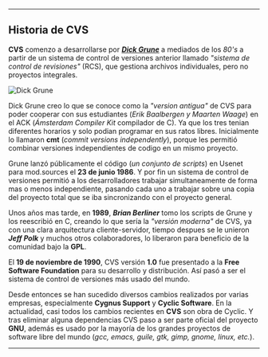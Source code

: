 ***

Historia de CVS
-------------------------------
**CVS** comenzo a desarrollarse por
[***Dick Grune***](http://www.dickgrune.com/ "Dick Grune")
a mediados de los *80's* a partir de un sistema
de control de versiones anterior llamado
*"sistema de control de revisiones"* (RCS), que gestiona
archivos individuales, pero no proyectos integrales.

![Dick Grune](http://www.dickgrune.com/pictures/dick.jpg "Dick Grune")

Dick Grune creo lo que se conoce como la *"version antigua"*
de CVS para poder cooperar con sus estudiantes
(*Erik Baalbergen y Maarten Waage*)
en el ACK (*Ámsterdam Compiler Kit* compilador de C).
Ya que los tres tenian diferentes horarios
y solo podian programar en sus ratos libres.
Inicialmente lo llamaron
**cmt** (*commit versions independently*),
porque les permitió combinar versiones independientes de codigo
en un mismo proyecto.

Grune lanzó públicamente el código (*un conjunto de scripts*)
en Usenet para mod.sources el **23 de junio 1986**.
Y por fin un sistema de control de versiones permitió
a los desarrolladores trabajar simultaneamente
de forma mas o menos independiente,
pasando cada uno a trabajar sobre una copia del proyecto total
que se iba sincronizando con el proyecto general.

Unos años mas tarde, en **1989**,
***Brian Berliner***
tomo los scripts de Grune  y los reescribió en C,
creando lo que sería la *"versión moderna"* de CVS,
ya con una clara arquitectura cliente-servidor,
tiempo despues se le unieron ***Jeff Polk***
y muchos otros colaboradores,
lo liberaron para beneficio de la comunidad bajo la **GPL**.

El **19 de noviembre de 1990**, CVS versión **1.0**
fue presentado a la
**Free Software Foundation**
para su desarrollo y distribución.
Así pasó a ser el sistema de control de versiones más usado del mundo.

Desde entonces se han sucedido diversos cambios
realizados por varias empresas,
especialmente **Cygnus Support** y **Cyclic Software**.
En la actualidad, casi todos los cambios recientes en **CVS**
son obra de Cyclic. Y tras eliminar alguna dependencias
CVS paso a ser parte oficial del proyecto **GNU**,
además es usado por la mayoría de los grandes proyectos de
software libre del mundo
(*gcc, emacs, guile, gtk, gimp, gnome, linux, etc.*).

***
